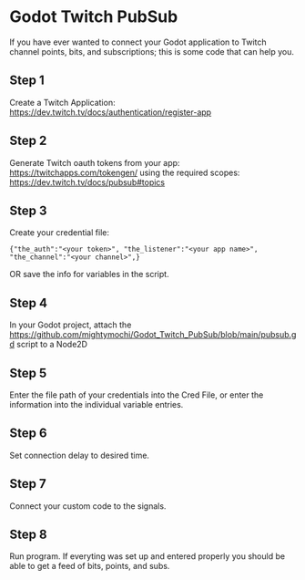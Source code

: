 # Godot Twitch PubSub
If you have ever wanted to connect your Godot application to Twitch channel points, bits, and subscriptions; this is some code that can help you.

## Step 1
Create a Twitch Application: https://dev.twitch.tv/docs/authentication/register-app

## Step 2
Generate Twitch oauth tokens from your app: https://twitchapps.com/tokengen/ using the required scopes: https://dev.twitch.tv/docs/pubsub#topics

## Step 3
Create your credential file:

```
{"the_auth":"<your token>", "the_listener":"<your app name>", "the_channel":"<your channel>",}
```

OR save the info for variables in the script.

## Step 4
In your Godot project, attach the https://github.com/mightymochi/Godot_Twitch_PubSub/blob/main/pubsub.gd script to a Node2D

## Step 5
Enter the file path of your credentials into the Cred File, or enter the information into the individual variable entries.

## Step 6 
Set connection delay to desired time. 

## Step 7
Connect your custom code to the signals.

## Step 8
Run program. If everyting was set up and entered properly you should be able to get a feed of bits, points, and subs.
